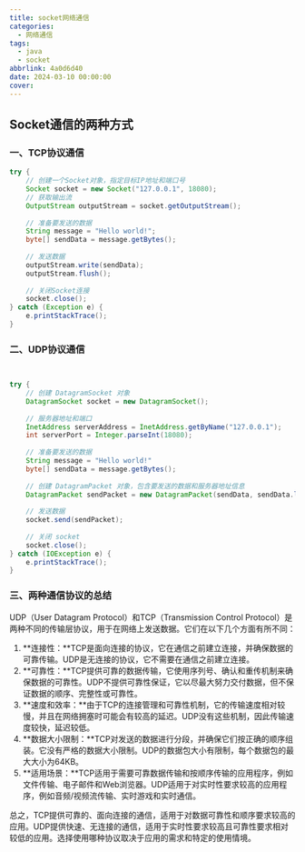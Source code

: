 ```yaml
---
title: socket网络通信
categories:
  - 网络通信
tags:
  - java
  - socket
abbrlink: 4a0d6d40
date: 2024-03-10 00:00:00
cover:
---
```


## Socket通信的两种方式

### 一、TCP协议通信

```java
try {
    // 创建一个Socket对象，指定目标IP地址和端口号
    Socket socket = new Socket("127.0.0.1", 18080);
    // 获取输出流
    OutputStream outputStream = socket.getOutputStream();
    
    // 准备要发送的数据
    String message = "Hello world!";
    byte[] sendData = message.getBytes();
    
    // 发送数据
    outputStream.write(sendData);
    outputStream.flush();
    
    // 关闭Socket连接
    socket.close();
} catch (Exception e) {
	e.printStackTrace();
}
```



### 二、UDP协议通信

```java


try {
    // 创建 DatagramSocket 对象
    DatagramSocket socket = new DatagramSocket();
    
    // 服务器地址和端口
    InetAddress serverAddress = InetAddress.getByName("127.0.0.1");
    int serverPort = Integer.parseInt(18080);
    
    // 准备要发送的数据
    String message = "Hello world!"
    byte[] sendData = message.getBytes();
    
    // 创建 DatagramPacket 对象，包含要发送的数据和服务器地址信息
    DatagramPacket sendPacket = new DatagramPacket(sendData, sendData.length, serverAddress, serverPort);
    
    // 发送数据
    socket.send(sendPacket);
    
    // 关闭 socket
    socket.close();
} catch (IOException e) {
    e.printStackTrace();
}
```



### 三、两种通信协议的总结

UDP（User Datagram Protocol）和TCP（Transmission Control Protocol）是两种不同的传输层协议，用于在网络上发送数据。它们在以下几个方面有所不同：

1. **连接性：**TCP是面向连接的协议，它在通信之前建立连接，并确保数据的可靠传输。UDP是无连接的协议，它不需要在通信之前建立连接。
2. **可靠性：**TCP提供可靠的数据传输，它使用序列号、确认和重传机制来确保数据的可靠性。UDP不提供可靠性保证，它以尽最大努力交付数据，但不保证数据的顺序、完整性或可靠性。
3. **速度和效率：**由于TCP的连接管理和可靠性机制，它的传输速度相对较慢，并且在网络拥塞时可能会有较高的延迟。UDP没有这些机制，因此传输速度较快，延迟较低。
4. **数据大小限制：**TCP对发送的数据进行分段，并确保它们按正确的顺序组装。它没有严格的数据大小限制。UDP的数据包大小有限制，每个数据包的最大大小为64KB。
5. **适用场景：**TCP适用于需要可靠数据传输和按顺序传输的应用程序，例如文件传输、电子邮件和Web浏览器。UDP适用于对实时性要求较高的应用程序，例如音频/视频流传输、实时游戏和实时通信。

总之，TCP提供可靠的、面向连接的通信，适用于对数据可靠性和顺序要求较高的应用。UDP提供快速、无连接的通信，适用于实时性要求较高且可靠性要求相对较低的应用。选择使用哪种协议取决于应用的需求和特定的使用情境。
